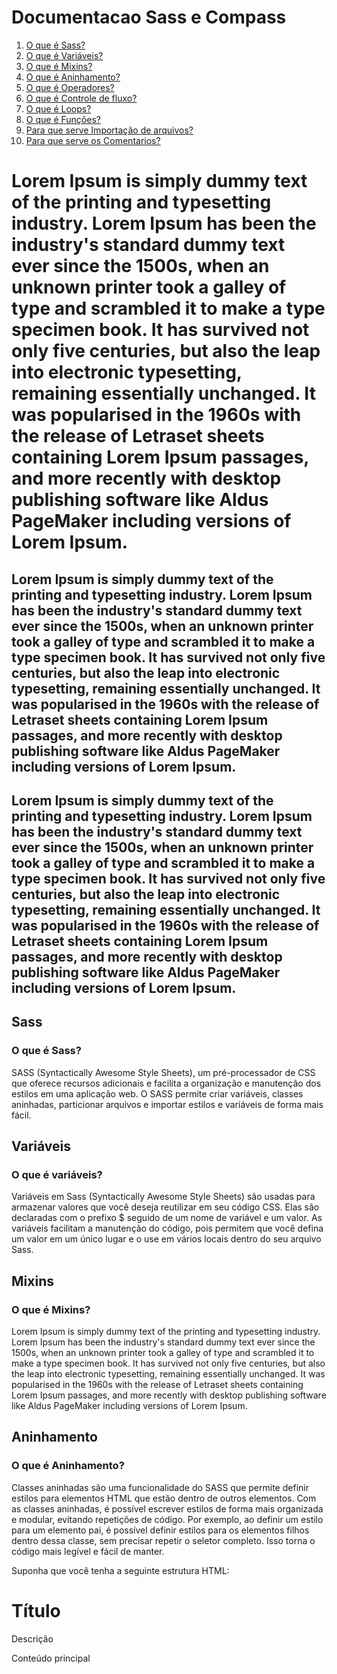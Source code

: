 # Documentacao Sass e Compass

1. [O que é Sass?](#sass)
2. [O que é Variáveis?](#variáveis)
3. [O que é Mixins?](#mixins)
4. [O que é Aninhamento?](#aninhamento)
5. [O que é Operadores?](#operadores)
6. [O que é Controle de fluxo?](#controle-de-fluxo)
7. [O que é Loops?](#loops)
8. [O que é Funções?](#variáveis)
9. [Para que serve Importação de arquivos?](#importação-de-arquivos)
10. [Para que serve os Comentarios?](#comentários)
   


# Lorem Ipsum is simply dummy text of the printing and typesetting industry. Lorem Ipsum has been the industry's standard dummy text ever since the 1500s, when an unknown printer took a galley of type and scrambled it to make a type specimen book. It has survived not only five centuries, but also the leap into electronic typesetting, remaining essentially unchanged. It was popularised in the 1960s with the release of Letraset sheets containing Lorem Ipsum passages, and more recently with desktop publishing software like Aldus PageMaker including versions of Lorem Ipsum.

## Lorem Ipsum is simply dummy text of the printing and typesetting industry. Lorem Ipsum has been the industry's standard dummy text ever since the 1500s, when an unknown printer took a galley of type and scrambled it to make a type specimen book. It has survived not only five centuries, but also the leap into electronic typesetting, remaining essentially unchanged. It was popularised in the 1960s with the release of Letraset sheets containing Lorem Ipsum passages, and more recently with desktop publishing software like Aldus PageMaker including versions of Lorem Ipsum.

## Lorem Ipsum is simply dummy text of the printing and typesetting industry. Lorem Ipsum has been the industry's standard dummy text ever since the 1500s, when an unknown printer took a galley of type and scrambled it to make a type specimen book. It has survived not only five centuries, but also the leap into electronic typesetting, remaining essentially unchanged. It was popularised in the 1960s with the release of Letraset sheets containing Lorem Ipsum passages, and more recently with desktop publishing software like Aldus PageMaker including versions of Lorem Ipsum.





## Sass
### O que é Sass? 
SASS (Syntactically Awesome Style Sheets), um pré-processador de CSS que oferece recursos adicionais e facilita a organização e manutenção dos estilos
em uma aplicação web. O SASS permite criar variáveis, classes aninhadas, particionar arquivos e importar estilos e variáveis de forma mais fácil.

## Variáveis
### O que é variáveis? 
Variáveis em Sass (Syntactically Awesome Style Sheets) são usadas para armazenar valores que você deseja reutilizar em seu código CSS. Elas são declaradas com o prefixo $ seguido de um nome de variável e um valor. As variáveis facilitam a manutenção do código, pois permitem que você defina um valor em um único lugar e o use em vários locais dentro do seu arquivo Sass.

## Mixins
### O que é Mixins?
Lorem Ipsum is simply dummy text of the printing and typesetting industry. Lorem Ipsum has been the industry's standard dummy text ever since the 1500s, when an unknown printer took a galley of type and scrambled it to make a type specimen book. It has survived not only five centuries, but also the leap into electronic typesetting, remaining essentially unchanged. It was popularised in the 1960s with the release of Letraset sheets containing Lorem Ipsum passages, and more recently with desktop publishing software like Aldus PageMaker including versions of Lorem Ipsum.

## Aninhamento 
### O que é Aninhamento?
Classes aninhadas são uma funcionalidade do SASS que permite definir estilos para elementos HTML que estão dentro de outros elementos. Com as classes aninhadas, é possível escrever estilos de forma mais organizada e modular, evitando repetições de código. Por exemplo, ao definir um estilo para um elemento pai, é possível definir estilos para os elementos filhos dentro dessa classe, sem precisar repetir o seletor completo. Isso torna o código mais legível e fácil de manter.

Suponha que você tenha a seguinte estrutura HTML:

<div class="container">
  <div class="header">
    <h1>Título</h1>
    <p>Descrição</p>
  </div>
  <div class="content">
    <p>Conteúdo principal</p>
  </div>
</div>


